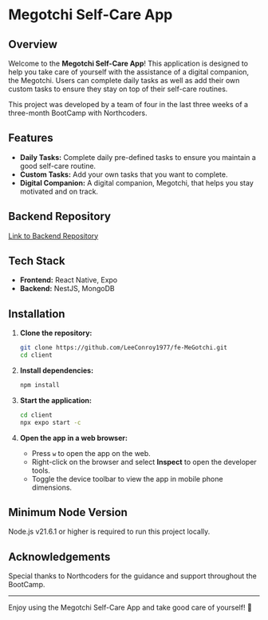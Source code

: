 # Megotchi Self-Care App

## Overview

Welcome to the **Megotchi Self-Care App**! This application is designed to help you take care of yourself with the assistance of a digital companion, the Megotchi. Users can complete daily tasks as well as add their own custom tasks to ensure they stay on top of their self-care routines.

This project was developed by a team of four in the last three weeks of a three-month BootCamp with Northcoders.

## Features

- **Daily Tasks:** Complete daily pre-defined tasks to ensure you maintain a good self-care routine.
- **Custom Tasks:** Add your own tasks that you want to complete.
- **Digital Companion:** A digital companion, Megotchi, that helps you stay motivated and on track.

## Backend Repository

[Link to Backend Repository](https://github.com/hassan0341/My-Back-End-Project)

## Tech Stack

- **Frontend:** React Native, Expo
- **Backend:** NestJS, MongoDB

## Installation

1. **Clone the repository:**

    ```bash
    git clone https://github.com/LeeConroy1977/fe-MeGotchi.git
    cd client
    ```

2. **Install dependencies:**

    ```bash
    npm install
    ```

3. **Start the application:**

    ```bash
    cd client
    npx expo start -c
    ```

4. **Open the app in a web browser:**

    - Press `w` to open the app on the web.
    - Right-click on the browser and select **Inspect** to open the developer tools.
    - Toggle the device toolbar to view the app in mobile phone dimensions.

## Minimum Node Version

Node.js v21.6.1 or higher is required to run this project locally.

## Acknowledgements

Special thanks to Northcoders for the guidance and support throughout the BootCamp.

---

Enjoy using the Megotchi Self-Care App and take good care of yourself! 🚀

